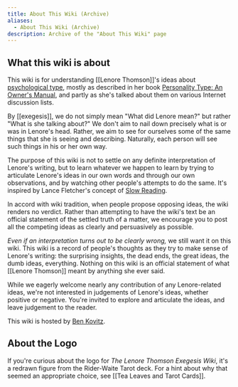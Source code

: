 ```yaml
---
title: About This Wiki (Archive)
aliases:
  - About This Wiki (Archive)
description: Archive of the "About This Wiki" page
---
```


## What this wiki is about

This wiki is for understanding [[Lenore Thomson]]'s ideas about [psychological type](https://web.archive.org/web/20071014043137/http://greenlightwiki.com/lenore-exegesis/psychological_type), mostly as described in her book [Personality Type: An Owner's Manual](http://www.amazon.com/exec/obidos/ASIN/0877739870/ref=ase_greenlightwik-20), and partly as she's talked about them on various Internet discussion lists.

By [[exegesis]], we do not simply mean "What did Lenore mean?" but rather "What is she talking about?" We don't aim to nail down precisely what is or was in Lenore's head. Rather, we aim to see for ourselves some of the same things that she is seeing and describing. Naturally, each person will see such things in his or her own way.

The purpose of this wiki is not to settle on any definite interpretation of Lenore's writing, but to learn whatever we happen to learn by trying to articulate Lenore's ideas in our own words and through our own observations, and by watching other people's attempts to do the same. It's inspired by Lance Fletcher's concept of [Slow Reading](https://www.chrisjohnsphd.net/uploads/5/0/2/0/50201359/slow_reading_long.pdf).

In accord with wiki tradition, when people propose opposing ideas, the wiki renders no verdict. Rather than attempting to have the wiki's text be an official statement of the settled truth of a matter, we encourage you to post all the competing ideas as clearly and persuasively as possible.

_Even if an interpretation turns out to be clearly wrong,_ we still want it on this wiki. This wiki is a record of people's thoughts as they try to make sense of Lenore's writing: the surprising insights, the dead ends, the great ideas, the dumb ideas, everything. Nothing on this wiki is an official statement of what [[Lenore Thomson]] meant by anything she ever said.

While we eagerly welcome nearly any contribution of any Lenore-related ideas, we're not interested in judgements of Lenore's ideas, whether positive or negative. You're invited to explore and articulate the ideas, and leave judgement to the reader.

This wiki is hosted by [Ben Kovitz](https://web.archive.org/web/20071014043137/http://greenlightwiki.com/lenore-exegesis/Ben_Kovitz).

## About the Logo

If you're curious about the logo for _The Lenore Thomson Exegesis Wiki_, it's a redrawn figure from the Rider-Waite Tarot deck. For a hint about why that seemed an appropriate choice, see [[Tea Leaves and Tarot Cards]].
